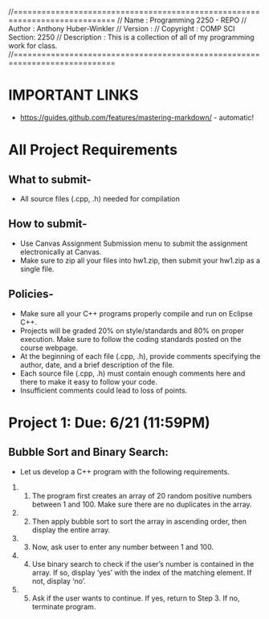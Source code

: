 //============================================================================
// Name        : Programming 2250 - REPO
// Author      : Anthony Huber-Winkler
// Version     :
// Copyright   : COMP SCI Section: 2250
// Description : This is a collection of all of my programming work for class.
//============================================================================

# **IMPORTANT LINKS**
* https://guides.github.com/features/mastering-markdown/ - automatic!

# **All Project Requirements**
## What to submit-
* All source files (.cpp, .h) needed for compilation

## How to submit-
* Use Canvas Assignment Submission menu to submit the assignment electronically at Canvas.
* Make sure to zip all your files into hw1.zip, then submit your hw1.zip as a single file.

## Policies-
* Make sure all your C++ programs properly compile and run on Eclipse C++.
* Projects will be graded 20% on style/standards and 80% on proper execution. Make sure to follow the coding standards posted on the course webpage.
* At the beginning of each file (.cpp, .h), provide comments specifying the author, date, and a brief description of the file.
* Each source file (.cpp, .h) must contain enough comments here and there to make it easy to follow your code.
* Insufficient comments could lead to loss of points.

# Project 1: Due: 6/21 (11:59PM)
## Bubble Sort and Binary Search:
* Let us develop a C++ program with the following requirements.
1. 1) The program first creates an array of 20 random positive numbers between 1 and 100. Make sure there are no duplicates in the array.
1. 2) Then apply bubble sort to sort the array in ascending order, then display the entire array.
1. 3) Now, ask user to enter any number between 1 and 100.
1. 4) Use binary search to check if the user’s number is contained in the array. If so, display ‘yes’ with the index of the matching element. If not, display ‘no’.
1. 5) Ask if the user wants to continue. If yes, return to Step 3. If no, terminate program.
